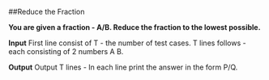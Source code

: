 ##Reduce the Fraction

**You are given a fraction - A/B.
Reduce the fraction to the lowest possible.**

**Input**
First line consist of T - the number of test cases. T lines follows - each consisting of 2 numbers A B.

**Output**
Output T lines - In each line print the answer in the form P/Q.